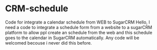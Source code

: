 # CRM-schedule
Code for integrate a calendar schedule from WEB to SugarCRM
Hello, I need a code to integrate a schedule form from a website to a sugarCRM platform to allow ppl create an schedule from the web and this schedule goes to the calendar in SugarCRM automatically. Any code will be welcomed becouse i never did this before.

